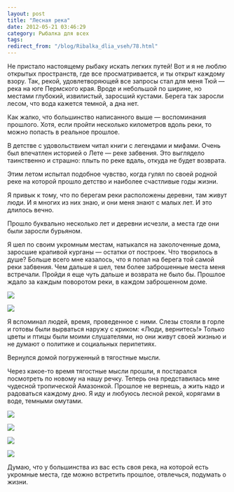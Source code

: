 ```yaml
---
layout: post
title: "Лесная река"
date: 2012-05-21 03:46:29
category: Рыбалка для всех
tags:
redirect_from: "/blog/Ribalka_dlia_vseh/78.html"
---
```

Не пристало настоящему рыбаку искать легких путей! Вот и я не люблю
открытых пространств, где все просматривается, и ты открыт каждому
взору. Так, рекой, удовлетворяющей все запросы стал для меня Тюй — река
на юге Пермского края. Вроде и небольшой по ширине, но местами глубокий,
извилистый, заросший кустами. Берега так заросли лесом, что вода кажется
темной, а дна нет.

Как жалко, что большинство написанного выше — воспоминания прошлого.
Хотя, если пройти несколько километров вдоль реки, то можно попасть в
реальное прошлое.

В детстве с удовольствием читал книги с легендами и мифами. Очень был
впечатлен историей о Лете — реке забвения. Это выглядело таинственно и
страшно: плыть по реке вдаль, откуда не будет возврата.

Этим летом испытал подобное чувство, когда гулял по своей родной реке на
которой прошло детство и наиболее счастливые годы жизни.

Я привык к тому, что по берегам реки расположены деревни, там живут
люди. И я многих из них знаю, и они меня знают с малых лет. И это
длилось вечно.

Прошло буквально несколько лет и деревни исчезли, а места где они были
заросли бурьяном.

Я шел по своим укромным местам, натыкался на заколоченные дома, заросшие
крапивой курганы — остатки от построек. Что творилось в душе? Больше
всего мне казалось, что я попал на берега той самой реки забвения. Чем
дальше я шел, тем более заброшенные места меня встречали. Пройди я еще
чуть дальше и возврата не было бы. Прошлое ждало за каждым поворотом
реки, в каждом заброшенном доме.

![](http://fishingguru.ru/uploads/images/00/00/01/2012/05/20/cfaf48.jpg)

![](http://fishingguru.ru/uploads/images/00/00/01/2012/05/20/c52a3b.jpg)

Я вспоминал людей, время, проведенное с ними. Слезы стояли в горле и
готовы были вырваться наружу с криком: «Люди, вернитесь!» Только цветы и
птицы были моими слушателями, но они живут своей жизнью и не думают о
политике и социальных перипетиях.

Вернулся домой погруженный в тягостные мысли.

Через какое-то время тягостные мысли прошли, я постарался посмотреть по
новому на нашу речку. Теперь она представилась мне чудесной тропической
Амазонкой. Прошлое не вернешь, а жить надо и радоваться каждому дню. Я
иду и любуюсь лесной рекой, корягами в воде, темными омутами.

![](http://fishingguru.ru/uploads/images/00/00/01/2012/05/20/50bbf4.jpg)

![](http://fishingguru.ru/uploads/images/00/00/01/2012/05/20/6b709a.jpg)

![](http://fishingguru.ru/uploads/images/00/00/01/2012/05/20/10d284.jpg)

![](http://fishingguru.ru/uploads/images/00/00/01/2012/05/20/0aa96a.jpg)

Думаю, что у большинства из вас есть своя река, на которой есть укромные
места, где можно встретить прошлое, отвлечься, подумать о жизни.
